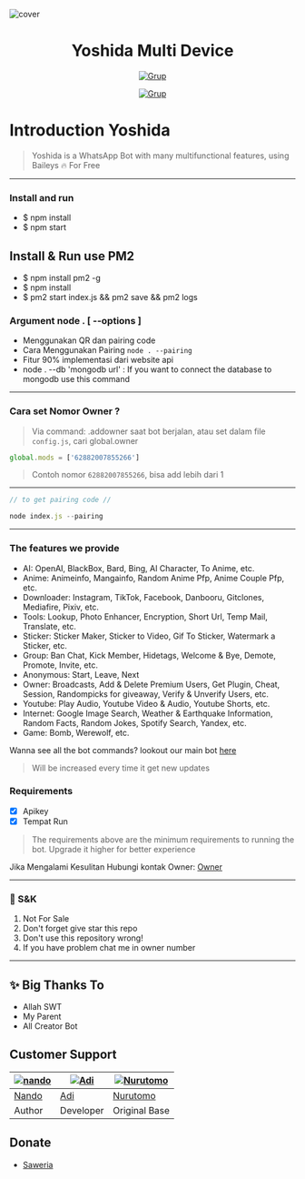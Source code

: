 ![cover](https://telegra.ph/file/503bfc9fac676b2274ebe.jpg)

<h1 align="center">Yoshida Multi Device</h1>

<p align="center">
<a href="https://wa.me/62882007855266"><img title="Grup" src="https://img.shields.io/badge/Contact to Owner-black.svg?style=for-the-badge&logo=whatsapp"></a>
</p>
<p align="center">
<a href="https://chat.whatsapp.com/HnoKcpzYsKE5y0thEM060h"><img title="Grup" src="https://img.shields.io/badge/Grup WhatsApp Yoshida Bot-green.svg?style=for-the-badge&logo=whatsapp"></a>

# Introduction Yoshida
> Yoshida is a WhatsApp Bot with many multifunctional features, using Baileys 🔥 For Free

---------

### Install and run

- $ npm install
- $ npm start

## Install & Run use PM2

- $ npm install pm2 -g
- $ npm install
- $ pm2 start index.js && pm2 save && pm2 logs

### Argument node . [ --options ]

- Menggunakan QR dan pairing code 
- Cara Menggunakan Pairing ```node . --pairing``` 
- Fitur 90% implementasi dari website api
- node . --db 'mongodb url' : If you want to connect the database to mongodb use this command

---------

### Cara set Nomor Owner ?

> Via command: .addowner saat bot berjalan, atau set dalam file `config.js`, cari global.owner
```js
global.mods = ['62882007855266']
```
> Contoh nomor `62882007855266`, bisa add lebih dari 1

---------
```javascript
// to get pairing code //

node index.js --pairing

```
---------

### The features we provide
- AI: OpenAI, BlackBox, Bard, Bing, AI Character, To Anime, etc.
- Anime: Animeinfo, Mangainfo, Random Anime Pfp, Anime Couple Pfp, etc.
- Downloader: Instagram, TikTok, Facebook, Danbooru, Gitclones, Mediafire, Pixiv, etc.
- Tools: Lookup, Photo Enhancer, Encryption, Short Url, Temp Mail, Translate, etc.
- Sticker: Sticker Maker, Sticker to Video, Gif To Sticker, Watermark a Sticker, etc.
- Group: Ban Chat, Kick Member, Hidetags, Welcome & Bye, Demote, Promote, Invite, etc.
- Anonymous: Start, Leave, Next
- Owner: Broadcasts, Add & Delete Premium Users, Get Plugin, Cheat, Session, Randompicks for giveaway, Verify & Unverify Users, etc.
- Youtube: Play Audio, Youtube Video & Audio, Youtube Shorts, etc.
- Internet: Google Image Search, Weather & Earthquake Information, Random Facts, Random Jokes, Spotify Search, Yandex, etc.
- Game: Bomb, Werewolf, etc.

Wanna see all the bot commands? lookout our main bot [here](https://wa.me/6287764651838?text=.menu)
> Will be increased every time it get new updates

### Requirements

- [x] Apikey
- [x] Tempat Run

> The requirements above are the minimum requirements to running the bot. Upgrade it higher for better experience

Jika Mengalami Kesulitan Hubungi kontak Owner:
[Owner](https://wa.me/62882007855266)

---------

### 📮 S&K
1. Not For Sale
2. Don't forget give star this repo
3. Don't use this repository wrong!
4. If you have problem chat me in owner number

---------

## ✨ Big Thanks To
- Allah SWT
- My Parent
- All Creator Bot


## Customer Support
 [![nando](https://github.com/rifnd.png?size=100)](https://github.com/rifnd) | [![Adi](https://github.com/Adixshnzz.png?size=100)](https://github.com/Adixshnzz) | [![Nurutomo](https://github.com/Nurutomo.png?size=100)](https://github.com/Nurutomo)
----|----|----
[Nando](https://github.com/rifnd) | [Adi](https://github.com/Adixshnzz) | [Nurutomo](https://github.com/Nurutomo)
 Author | Developer | Original Base

## Donate
- [Saweria](https://saweria.co/Adisptro)
